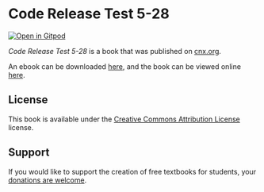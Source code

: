 # Code Release Test 5-28

[![Open in Gitpod](https://gitpod.io/button/open-in-gitpod.svg)](https://gitpod.io/from-referrer/)

_Code Release Test 5-28_ is a book that was published on [cnx.org](https://cnx.org/).

An ebook can be downloaded [here](https://github.com/cnx-user-books/cnxbook-code-release-test-5-28/releases/latest), and the book can be viewed online [here](https://github.com/cnx-user-books/cnxbook-code-release-test-5-28/releases/latest).

## License
This book is available under the [Creative Commons Attribution License](./LICENSE) license.

## Support
If you would like to support the creation of free textbooks for students, your [donations are welcome](https://riceconnect.rice.edu/donation/support-openstax-banner).
